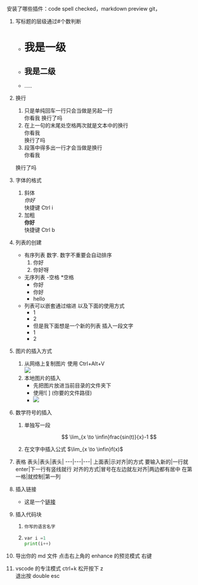 安装了哪些插件：code spell checked，markdown preview git，

1. 写标题的层级通过#个数判断
   - # 我是一级
   - ## 我是二级
   - .....
2. 换行

   1. 只是单纯回车一行只会当做是另起一行  
      你看我
      换行了吗
   2. 在上一句的末尾处空格两次就是文本中的换行  
      你看我  
      换行了吗
   3. 段落中得多出一行才会当做是换行  
      你看我

   换行了吗

3. 字体的格式

   1. 斜体  
      _你好_  
      快捷键 Ctrl i
   2. 加粗  
      **你好**  
      快捷键 Ctrl b

4. 列表的创建
   - 有序列表 数字. 数字不重要会自动排序
     1. 你好
     2. 你好呀
   - 无序列表 -空格 \*空格
     - 你好
     - 你好
     * hello
   - 列表可以嵌套通过缩进 以及下面的使用方式
     - 1
     - 2
     - 但是我下面想是一个新的列表
       插入一段文字
     - 1
     - 2
5. 图片的插入方式
   1. 从网络上复制图片 使用 Ctrl+Alt+V  
      ![](2022-02-23-17-46-32.png)
   2. 本地图片的插入
      - 先把图片放进当前目录的文件夹下
      - 使用![ ] (你要的文件路径)
      - ![](markdown本地图片test.png)
6. 数学符号的插入

   1. 单独写一段

      $$
        \lim_{x \to \infin}frac{sin(t)}{x}-1
      $$

   2. 在文字中插入公式 $\lim_{x \to \infin}f(x)$

7. 表格
   表头|表头|表头|
   ---|---|---|
   上面表|示对齐|的方式
   要输入新的|一行就 enter|下一行有竖线就行
   对齐的方式|冒号在左边就左对齐|两边都有居中
   在第一格|就控制|第一列
8. 插入链接
   - 这是一个[链接](https://www.bilibili.com/video/BV1si4y1472o?from=search&seid=16235235785265069965&spm_id_from=333.337.0.0)
9. 插入代码块
   1. `你写的语言名字`
   2. ```python
      var i =1
      print(i++)
      ```
10. 导出你的 md 文件 点击右上角的 enhance 的预览模式 右键
11. vscode 的专注模式 ctrl+k 松开按下 z  
    退出按 double esc
